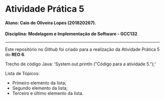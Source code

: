 # Atividade Prática 5
#### Aluno: Caio de Oliveira Lopes (201820267).
#### Disciplina: Modelagem e Implementação de Software - GCC132
----------------------------
Este repositório no *Github* foi criado para a realização da Atividade Prática 5 do **REO 6**.

Trecho de código Java:
'System.out.println ("Código para a atividade 5.");'

Lista de Tópicos:
* Primeiro elemento da lista;
* Segundo elemento da lista;
* Terceiro e último elemento da lista.
